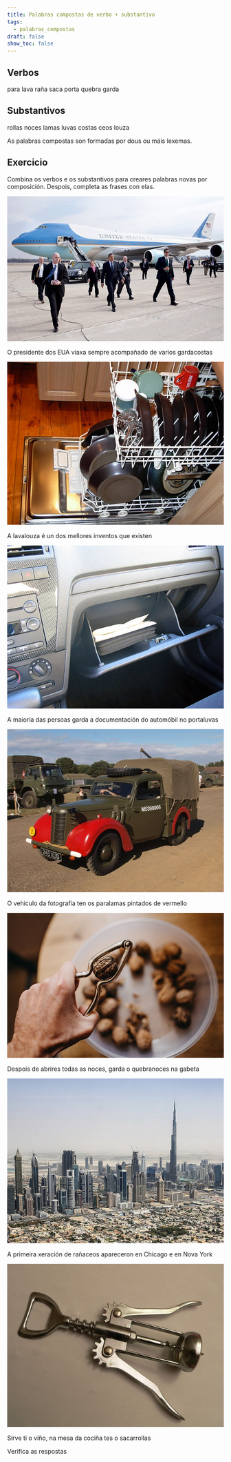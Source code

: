 ```yaml
---
title: Palabras compostas de verbo + substantivo
tags:
  - palabras_compostas
draft: false
show_toc: false
---
```

## Verbos

<e-layout>

<e-tag color=1>para</e-tag>  <e-tag color=1>lava</e-tag> <e-tag color=1>raña</e-tag> <e-tag color=1>saca</e-tag> <e-tag color=1>porta</e-tag>  <e-tag color=1>quebra</e-tag> <e-tag color=1>garda</e-tag> 

</e-layout>

## Substantivos

<e-layout>

<e-tag color=3>rollas</e-tag>  <e-tag color=3>noces</e-tag> <e-tag color=3>lamas</e-tag> <e-tag color=3>luvas</e-tag> <e-tag color=3>costas</e-tag>  <e-tag color=3>ceos</e-tag> <e-tag color=3>louza</e-tag> 

</e-layout>

As palabras compostas son formadas por dous ou máis lexemas.

## Exercicio

Combina os verbos e os substantivos para creares palabras novas por composición. Despois, completa as frases con elas. 

![](/img/garda_costas.jpeg)

O presidente dos EUA viaxa sempre acompañado de varios <e-answer>gardacostas</e-answer>

![](/img/lava_louça.jpg)

A <e-answer>lavalouza</e-answer> é un dos mellores inventos que existen

![](/img/porta_luvas.jpg)

A maioría das persoas garda a documentación do automóbil no <e-answer>portaluvas</e-answer>

![](/img/para_lamas.jpg)

O vehículo da fotografía ten os <e-answer>paralamas</e-answer> pintados de vermello

![](/img/quebra_nozes.jpg)

Despois de abrires todas as noces, garda o <e-answer>quebranoces</e-answer> na gabeta

![](/img/ranha_ceos.jpg)

A primeira xeración de <e-answer>rañaceos</e-answer> apareceron en Chicago e en Nova York

![](/img/tira_rolhas.jpeg)

Sirve ti o viño, na mesa da cociña tes o <e-answer>sacarrollas</e-answer>

<e-validate>Verifica as respostas</e-validate>